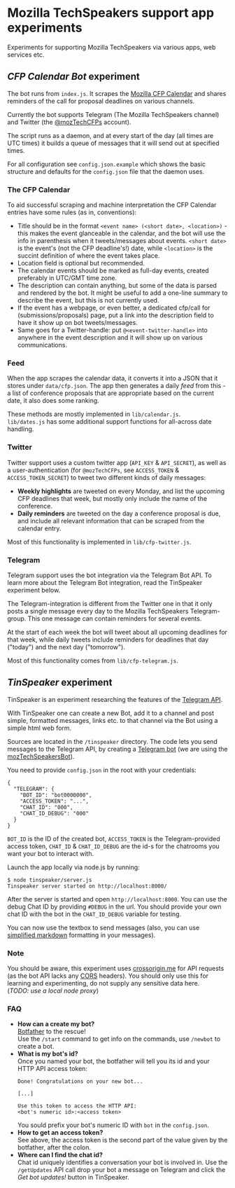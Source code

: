 # Mozilla TechSpeakers support app experiments

Experiments for supporting Mozilla TechSpeakers via various apps, web services etc.


## *CFP Calendar Bot* experiment

The bot runs from `index.js`. It scrapes the [Mozilla CFP Calendar](http://bit.ly/mozdevrel-cfps)
and shares reminders of the call for proposal deadlines on various channels.

Currently the bot supports Telegram (The Mozilla TechSpeakers channel) and
Twitter (the [@mozTechCFPs](https://twitter.com/mozTechCFPs) account).

The script runs as a daemon, and at every start of the day (all times are UTC times)
it builds a queue of messages that it will send out at specified times.

For all configuration see `config.json.example` which shows the basic structure
and defaults for the `config.json` file that the daemon uses.

### The CFP Calendar
To aid successful scraping and machine interpretation the CFP Calendar entries
have some rules (as in, conventions):
* Title should be in the format `<event name> (<short date>, <location>)` - this
  makes the event glanceable in the calendar, and the bot will use the info in
  parenthesis when it tweets/messages about events. `<short date>` is the event's
  (not the CFP deadline's!) date, while `<location>` is the succint definition of
  where the event takes place.
* Location field is optional but recommended.
* The calendar events should be marked as full-day events,
  created preferably in UTC/GMT time zone.
* The description can contain anything, but some of the data is parsed and
  rendered by the bot. It might be useful to add a one-line summary to
  describe the event, but this is not currently used.
* If the event has a webpage, or even better,
  a dedicated cfp/call for (submissions/proposals) page, put a link into the
  description field to have it show up on bot tweets/messages.
* Same goes for a Twitter-handle: put `@<event-twitter-handle>` into anywhere
  in the event description and it will show up on various communications.  

### Feed
When the app scrapes the calendar data, it converts it into a JSON that it stores
under `data/cfp.json`. The app then generates a daily *feed* from this - a list of
conference proposals that are appropriate based on the current date, it also
does some ranking.

These methods are mostly implemented in `lib/calendar.js`.  
`lib/dates.js` has some additional support functions for all-across date handling.

### Twitter
Twitter support uses a custom twitter app (`API_KEY` & `API_SECRET`), as well as a
user-authentication (for `@mozTechCFPs`, see `ACCESS_TOKEN` & `ACCESS_TOKEN_SECRET`)
to tweet two different kinds of daily messages:

* **Weekly highlights** are tweeted on every Monday, and list the upcoming CFP
  deadlines that week, but mostly only include the name of the conference.
* **Daily reminders** are tweeted on the day a conference proposal is due,
  and include all relevant information that can be scraped from the calendar
  entry.

Most of this functionality is implemented in `lib/cfp-twitter.js`.

### Telegram
Telegram support uses the bot integration via the Telegram Bot API. To learn
more about the Telegram Bot integration, read the TinSpeaker experiment below.

The Telegram-integration is different from the Twitter one in that it only posts
a single message every day to the Mozilla TechSpeakers Telegram-group. This one
message can contain reminders for several events.

At the start of each week the bot will tweet about all upcoming deadlines for
that week, while daily tweets include reminders for deadlines that day ("today")
and the next day ("tomorrow").

Most of this functionality comes from `lib/cfp-telegram.js`.


## _TinSpeaker_ experiment

TinSpeaker is an experiment researching the features of the [Telegram API].

With TinSpeaker one can create a new Bot, add it to a channel and post simple,
formatted messages, links etc. to that channel via the Bot using a simple html
web form.

Sources are located in the `/tinspeaker` directory. The code lets you send
messages to the Telegram API, by creating a [Telegram bot] (we are using the
[mozTechSpeakersBot]).

You need to provide `config.json` in the root with your credentials:

```
{
  "TELEGRAM": {
    "BOT_ID": "bot0000000",
    "ACCESS_TOKEN": "...",
    "CHAT_ID": "000",
    "CHAT_ID_DEBUG": "000"
  }
}
```

`BOT_ID` is the ID of the created bot, `ACCESS_TOKEN` is the Telegram-provided
access token, `CHAT_ID` & `CHAT_ID_DEBUG` are the id-s for the chatrooms you
want your bot to interact with.

Launch the app locally via node.js by running:

```
$ node tinspeaker/server.js
Tinspeaker server started on http://localhost:8000/

```
After the server is started and open `http://localhost:8000`. You can use the
debug Chat ID by providing `#DEBUG` in the url. You should provide your own
chat ID with the bot in the `CHAT_ID_DEBUG` variable for testing.

You can now use the textbox to send messages (also, you can use
[simplified markdown] formatting in your messages).

### Note

You should be aware, this experiment uses [crossorigin.me] for API requests (as the bot API lacks any [CORS] headers). You should only use this for learning and experimenting, do not supply any sensitive data here.  
(*TODO: use a local node proxy*)

[Telegram API]: https://core.telegram.org/api
[Telegram bot]: https://core.telegram.org/bots/api
[mozTechSpeakersBot]: http://telegram.me/mozTechSpeakersBot
[simplified markdown]: https://core.telegram.org/bots/api#formatting-options
[crossorigin.me]: https://crossorigin.me/
[CORS]: http://enable-cors.org/

### FAQ
* **How can a create my bot?**  
  [Botfather] to the rescue!  
  Use the `/start` command to get info on the commands, use `/newbot` to create a bot.
* **What is my bot's id?**  
  Once you named your bot, the botfather will tell you its id and your HTTP API access token:
  ```
  Done! Congratulations on your new bot...

  [...]

  Use this token to access the HTTP API:
  <bot's numeric id>:<access token>
  ```
  You sould prefix your bot's numeric ID with `bot` in the `config.json`.
* **How to get an access token?**  
  See above, the access token is the second part of the value given by the botfather, after the colon.
* **Where can I find the chat id?**  
  Chat id uniquely identifies a conversation your bot is involved in. Use the `/getUpdates` API call drop your bot a message on Telegram and click the *Get bot updates!* button in TinSpeaker.

[Botfather]: http://telegram.me/BotFather
